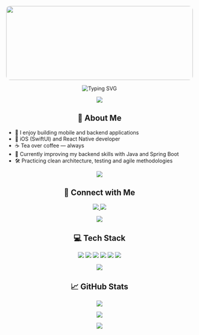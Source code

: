 <p align="center">
  <img src="https://images.steamusercontent.com/ugc/876378397869131047/C55C893DB8AB389A0165B6693AAFA661838E86FE/?imw=5000&imh=5000&ima=fit&impolicy=Letterbox&imcolor=%23000000&letterbox=false" width="100%" height=200px style="border-radius: 10px;" />
</p>

<p align="center">
  <img src="https://readme-typing-svg.herokuapp.com?font=Fira+Code&weight=500&size=28&pause=1000&center=true&vCenter=true&color=82AFC1&width=1000&lines=Hi+There!+%F0%9F%91%8B;I'm+Andrea+Garcia;Mobile+Developer+(iOS+%26+React+Native);Backend+Developer+with+Java+and+Spring+Boot;Let's+build+something+awesome+together!" alt="Typing SVG" />
</p>

<p align="center">
  <img src="https://img.shields.io/badge/-════════════════════════════════════════════════════════════════════════════════════════════════════════════════════════════════-7aa2f7?style=flat-square" />
</p>

<h2 align="center">🍵 About Me</h2>

- 🧋 I enjoy building mobile and backend applications  
- 📱 iOS (SwiftUI) and React Native developer  
- ☕ Tea over coffee — always  
- 🌱 Currently improving my backend skills with Java and Spring Boot  
- 🛠️ Practicing clean architecture, testing and agile methodologies  

<p align="center">
  <img src="https://img.shields.io/badge/-════════════════════════════════════════════════════════════════════════════════════════════════════════════════════════════════-ff4499?style=flat-square" />
</p>

<h2 align="center">🔗 Connect with Me</h2>

<p align="center">
  <a href="https://www.linkedin.com/in/andreastefannydev/" target="_blank">
    <img src="https://img.shields.io/badge/LinkedIn-Andrea_Garcia-7DCFFF?style=flat-square&logo=linkedin&logoColor=white" />
  </a>
  <a href="https://andreastephgm.github.io/portafolio/" target="_blank">
    <img src="https://img.shields.io/badge/Portfolio-Visit_My_Site-82AFC1?style=flat-square&logo=vercel&logoColor=white" />
  </a>
</p>
<p align="center">
  <img src="https://img.shields.io/badge/-════════════════════════════════════════════════════════════════════════════════════════════════════════════════════════════════-7DCFFF?style=flat-square" />
</p>

<h2 align="center">💻 Tech Stack</h2>

<p align="center">
  <img src="https://img.shields.io/badge/SwiftUI-%23FA7343?style=flat-square&logo=swift&logoColor=white" />
  <img src="https://img.shields.io/badge/React_Native-%2320232a?style=flat-square&logo=react&logoColor=61DAFB" />
  <img src="https://img.shields.io/badge/Java-%23ED8B00?style=flat-square&logo=java&logoColor=white" />
  <img src="https://img.shields.io/badge/Spring_Boot-%236DB33F?style=flat-square&logo=spring-boot&logoColor=white" />
  <img src="https://img.shields.io/badge/MySQL-%2300f?style=flat-square&logo=mysql&logoColor=white" />
  <img src="https://img.shields.io/badge/Docker-%232496ED?style=flat-square&logo=docker&logoColor=white" />
</p>

<p align="center">
  <img src="https://img.shields.io/badge/-════════════════════════════════════════════════════════════════════════════════════════════════════════════════════════════════-82AFC1?style=flat-square" />
</p>

<h2 align="center">📈 GitHub Stats</h2>

<p align="center">
  <img src="https://github-readme-stats.vercel.app/api?username=Andreastephgm&show_icons=true&theme=tokyonight&hide=prs" />
</p>

<p align="center">
  <img src="https://github-readme-streak-stats.herokuapp.com?user=Andreastephgm&theme=tokyonight" />
</p>

<p align="center">
  <img src="https://img.shields.io/badge/-════════════════════════════════════════════════════════════════════════════════════════════════════════════════════════════════-9D7CD8?style=flat-square" />
</p>





